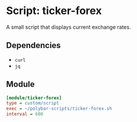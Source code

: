 # Script: ticker-forex

A small script that displays current exchange rates.


## Dependencies

* `curl`
* `jq`


## Module

```ini
[module/ticker-forex]
type = custom/script
exec = ~/polybar-scripts/ticker-forex.sh
interval = 600
```
